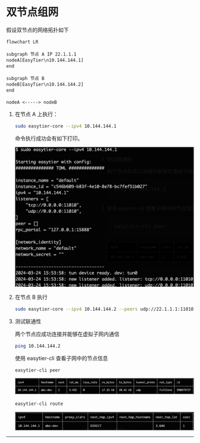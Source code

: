 
# 双节点组网

假设双节点的网络拓扑如下
   ```mermaid
   flowchart LR

   subgraph 节点 A IP 22.1.1.1
   nodeA[EasyTier\n10.144.144.1]
   end

   subgraph 节点 B
   nodeB[EasyTier\n10.144.144.2]
   end

   nodeA <-----> nodeB

   ```

1. 在节点 A 上执行：
   ```sh
   sudo easytier-core --ipv4 10.144.144.1
   ```
   命令执行成功会有如下打印。

   ![alt text](/assets/image-2.png)

2. 在节点 B 执行
   ```sh
   sudo easytier-core --ipv4 10.144.144.2 --peers udp://22.1.1.1:11010
   ```

3. 测试联通性

   两个节点应成功连接并能够在虚拟子网内通信
   ```sh
   ping 10.144.144.2
   ```

   使用 easytier-cli 查看子网中的节点信息
   ```sh
   easytier-cli peer
   ```
   ![alt text](/assets/image.png)
   ```sh
   easytier-cli route
   ```
   ![alt text](/assets/image-1.png)

---